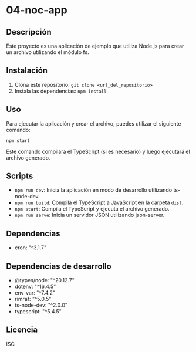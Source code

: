 # 04-noc-app

## Descripción
Este proyecto es una aplicación de ejemplo que utiliza Node.js para crear un archivo utilizando el módulo fs.

## Instalación
1. Clona este repositorio: `git clone <url_del_repositorio>`
2. Instala las dependencias: `npm install`

## Uso
Para ejecutar la aplicación y crear el archivo, puedes utilizar el siguiente comando:

`npm start`

Este comando compilará el TypeScript (si es necesario) y luego ejecutará el archivo generado.

## Scripts
- `npm run dev`: Inicia la aplicación en modo de desarrollo utilizando ts-node-dev.
- `npm run build`: Compila el TypeScript a JavaScript en la carpeta `dist`.
- `npm start`: Compila el TypeScript y ejecuta el archivo generado.
- `npm run serve`: Inicia un servidor JSON utilizando json-server.

## Dependencias
- cron: "^3.1.7"

## Dependencias de desarrollo
- @types/node: "^20.12.7"
- dotenv: "^16.4.5"
- env-var: "^7.4.2"
- rimraf: "^5.0.5"
- ts-node-dev: "^2.0.0"
- typescript: "^5.4.5"

## Licencia
ISC
